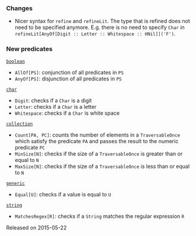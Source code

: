 ### Changes

* Nicer syntax for `refine` and `refineLit`. The type that is refined does not
  need to be specified anymore. E.g. there is no need to specify `Char` in
  `refineLit[AnyOf[Digit :: Letter :: Whitespace :: HNil]]('F')`.

### New predicates

[`boolean`](https://github.com/fthomas/refined/blob/v0.0.2/src/main/scala/eu/timepit/refined/boolean.scala)

* `AllOf[PS]`: conjunction of all predicates in `PS`
* `AnyOf[PS]`: disjunction of all predicates in `PS`

[`char`](https://github.com/fthomas/refined/blob/v0.0.2/src/main/scala/eu/timepit/refined/char.scala)

* `Digit`: checks if a `Char` is a digit
* `Letter`: checks if a `Char` is a letter
* `Whitespace`: checks if a `Char` is white space

[`collection`](https://github.com/fthomas/refined/blob/v0.0.2/src/main/scala/eu/timepit/refined/collection.scala)

* `Count[PA, PC]`: counts the number of elements in a `TraversableOnce`
  which satisfy the predicate `PA` and passes the result to the numeric
  predicate `PC`
* `MinSize[N]`: checks if the size of a `TraversableOnce` is greater than
  or equal to `N`
* `MaxSize[N]`: checks if the size of a `TraversableOnce` is less than
  or equal to `N`

[`generic`](https://github.com/fthomas/refined/blob/v0.0.2/src/main/scala/eu/timepit/refined/generic.scala)

* `Equal[U]`: checks if a value is equal to `U`

[`string`](https://github.com/fthomas/refined/blob/v0.0.2/src/main/scala/eu/timepit/refined/string.scala)

* `MatchesRegex[R]`: checks if a `String` matches the regular expression `R`

Released on 2015-05-22
